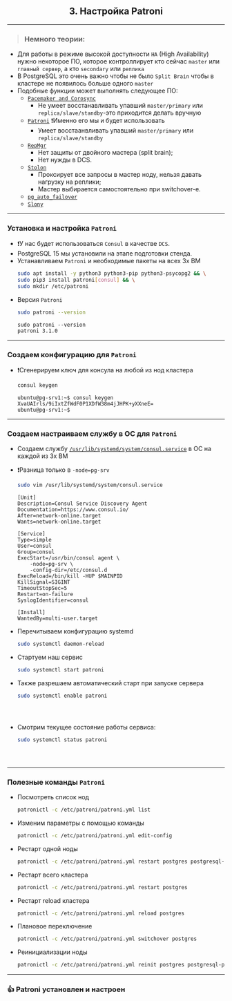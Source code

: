 <div align="center"><h2> 3. Настройка Patroni </h2></div>

***

> ### Немного теории:
  * Для работы в режиме высокой доступности `HA` (High Availability) нужно некоторое ПО, которое контроллирует кто сейчас `master` или `главный сервер`, а кто `secondary` или `реплика`
  * В PostgreSQL это очень важно чтобы не было `Split Brain` чтобы в кластере не появилось больше одного `master`
  * Подобные функции может выполнять следующее ПО:
    * [`Pacemaker and Corosync`](https://clusterlabs.org/)
      * Не умеет восстанавливать упавший `master/primary` или `replica/slave/standby`-это приходится делать вручную
    * [`Patroni`](https://patroni.readthedocs.io/en/latest/) ❗️Именно его мы и будет использовать
      * Умеет восстаанвливать упавший `master/primary` или `replica/slave/standby`
    * [`RepMgr`](https://www.repmgr.org/)
      * Нет защиты от двойного мастера (split brain);
      * Нет нужды в DCS.
    * [`Stolon`](https://github.com/sorintlab/stolon)
      * Проксирует все запросы в мастер ноду, нельзя давать нагрузку на реплики;
      * Мастер выбирается самостоятельно при switchover-e.
    * [`pg_auto_failover`](https://pg-auto-failover.readthedocs.io/en/main/intro.html)
    * [`Slony`](https://www.slony.info/)
   
*** 
### Установка и настройка `Patroni`
  * ❗️У нас будет использоваться `Consul` в качестве `DCS`.
  * PostgreSQL 15 мы установили на этапе подготовки стенда.
  * Устанавливаем `Patroni` и необходимые пакеты на всех 3х ВМ
    ```bash
    sudo apt install -y python3 python3-pip python3-psycopg2 && \
    sudo pip3 install patroni[consul] && \
    sudo mkdir /etc/patroni
    ```
  * Версия `Patroni`
    ```bash
    sudo patroni --version
    ```
    ```console
    sudo patroni --version
    patroni 3.1.0
    ```

***
###  Создаем конфигурацию для `Patroni`
  * ❗️Сгенерируем ключ для консула на любой из нод кластера
    ```bash
    consul keygen
    ```
    ```console
    ubuntu@pg-srv1:~$ consul keygen
    XvaUAIrls/9iIxtZfWdF0P1XDfW38m4jJHPK+yXXneE=
    ubuntu@pg-srv1:~$ 
    ```
***    
###  Создаем настраиваем службу в ОС для `Patroni`
  * Создаем службу [`/usr/lib/systemd/system/consul.service`](consul.service) в ОС на каждой из 3х ВМ
  * ❗️Разница только в `-node=pg-srv`
    ```bash
    sudo vim /usr/lib/systemd/system/consul.service
    ```
    ```service
    [Unit]
    Description=Consul Service Discovery Agent
    Documentation=https://www.consul.io/
    After=network-online.target
    Wants=network-online.target
    
    [Service]
    Type=simple
    User=consul
    Group=consul
    ExecStart=/usr/bin/consul agent \
        -node=pg-srv \
        -config-dir=/etc/consul.d
    ExecReload=/bin/kill -HUP $MAINPID
    KillSignal=SIGINT
    TimeoutStopSec=5
    Restart=on-failure
    SyslogIdentifier=consul
    
    [Install]
    WantedBy=multi-user.target
    ```

  * Перечитываем конфигурацию systemd
    ```bash
    sudo systemctl daemon-reload
    ```

  * Стартуем наш сервис
    ```bash
    sudo systemctl start patroni
    ```

  * Также разрешаем автоматический старт при запуске сервера
    ```bash
    sudo systemctl enable patroni
    ```
    ```console
    ```
    ```console
    ```
    ```console
    ```

  * Смотрим текущее состояние работы сервиса:
    ```bash
    sudo systemctl status patroni
    ```
    ```console
    ```
    ```console
    ```
    ```console
    ```
    

***
###  Полезные команды `Patroni`
  * Посмотреть список нод
    ```bash
    patronictl -c /etc/patroni/patroni.yml list
    ```

  * Изменим параметры с помощью команды
    ```bash
    patronictl -c /etc/patroni/patroni.yml edit-config
    ```

  * Рестарт одной ноды
    ```bash
    patronictl -c /etc/patroni/patroni.yml restart postgres postgresql-patroni1
    ```

  * Рестарт всего кластера
    ```bash
    patronictl -c /etc/patroni/patroni.yml restart postgres
    ```

  * Рестарт reload кластера
    ```bash
    patronictl -c /etc/patroni/patroni.yml reload postgres
    ```

  * Плановое переключение
    ```bash
    patronictl -c /etc/patroni/patroni.yml switchover postgres
    ```

  * Реинициализации ноды
    ```bash
    patronictl -c /etc/patroni/patroni.yml reinit postgres postgresql-patroni2
    ```

***

### :+1: Patroni установлен и настроен
